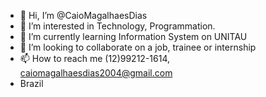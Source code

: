 - 👋 Hi, I’m @CaioMagalhaesDias
- 👀 I’m interested in Technology, Programmation.
- 🌱 I’m currently learning Information System on UNITAU
- 💞️ I’m looking to collaborate on a job, trainee or 
internship
- 📫 How to reach me (12)99212-1614, caiomagalhaesdias2004@gmail.com
- Brazil
<!---
CaioMagalhaesDias/CaioMagalhaesDias is a ✨ special ✨ repository because its `README.md` (this file) appears on your GitHub profile.
You can click the Preview link to take a look at your changes.
--->

